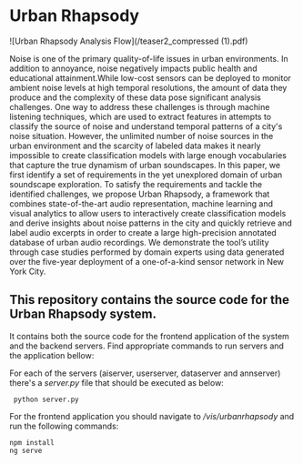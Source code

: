 # Urban Rhapsody

![Urban Rhapsody Analysis Flow](/teaser2_compressed (1).pdf)

Noise is one of the primary quality-of-life issues in urban environments. In addition to annoyance, noise negatively impacts public health and educational attainment.While low-cost sensors can be deployed to monitor ambient noise levels at high temporal resolutions, the amount of data they produce and the complexity of these data pose significant analysis challenges. One way to address these challenges is through machine listening techniques, which are used to extract features in attempts to classify the source of noise and understand temporal patterns of a city's noise situation. However, the unlimited number of noise sources in the urban environment and the scarcity of labeled data makes it nearly impossible to create classification models with large enough vocabularies that capture the true dynamism of urban soundscapes. In this paper, we first identify a set of requirements in the yet unexplored domain of urban soundscape exploration. To satisfy the requirements and tackle the identified challenges, we propose Urban Rhapsody, a framework that combines state-of-the-art audio representation, machine learning and visual analytics to allow users to interactively create classification models and derive insights about noise patterns in the city and quickly retrieve and label audio excerpts in order to create a large high-precision annotated database of urban audio recordings. We demonstrate the tool’s utility through case studies performed by domain experts using data generated over the five-year deployment of a one-of-a-kind sensor network in New York City.


## This repository contains the source code for the Urban Rhapsody system.

It contains both the source code for the frontend application of the system and the backend servers. Find appropriate commands to run servers and the application bellow:


For each of the servers (aiserver, userserver, dataserver and annserver) there's a *server.py* file that should be executed as below:

``` python server.py```

For the frontend application you should navigate to */vis/urbanrhapsody* and run the following commands:

```
npm install
ng serve
```

